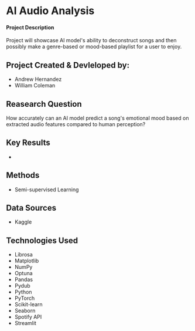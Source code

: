 # AI Audio Analysis
#### Project Description
Project will showcase AI model's ability to deconstruct songs and then possibly make a genre-based or mood-based playlist for a user to enjoy.

## Project Created & Devleloped by:
- Andrew Hernandez
- William Coleman

## Reasearch Question
How accurately can an AI model predict a song's emotional mood based on extracted audio features compared to human perception?

## Key Results
- 

## Methods
- Semi-supervised Learning

## Data Sources
- Kaggle

## Technologies Used
- Librosa
- Matplotlib
- NumPy
- Optuna
- Pandas
- Pydub
- Python
- PyTorch
- Scikit-learn
- Seaborn
- Spotify API
- Streamlit
